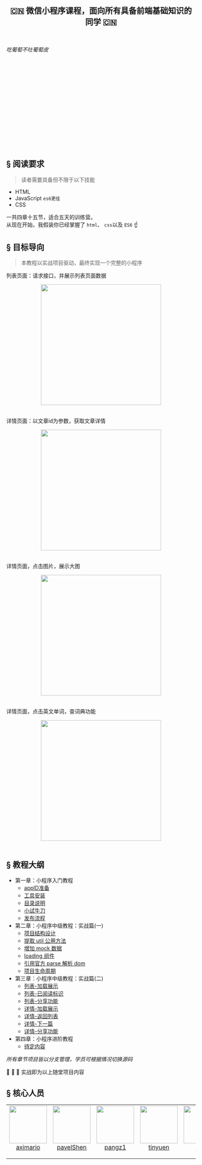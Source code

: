 <h2 align="center"> 🇨🇳 微信小程序课程，面向所有具备前端基础知识的同学 🇨🇳 </h2>  
<br>  

<div style="page-break-after: always;"></div>


*吃葡萄不吐葡萄皮* 


<p>&nbsp;</p>
<p>&nbsp;</p>
<p>&nbsp;</p>
<p>&nbsp;</p>
<p>&nbsp;</p>
<p>&nbsp;</p>
<p>&nbsp;</p>
<p>&nbsp;</p> 

<div style="page-break-after: always;"></div>

## <a>&sect; 阅读要求</a>
> 读者需要具备但不限于以下技能
- HTML
- JavaScript `es6更佳`
- CSS

一共四章十五节，适合五天的训练营。  
从现在开始，我假装你已经掌握了 `html`、 `css`以及 `ES6`  ☝️ 

## <a>&sect; 目标导向</a>
> 本教程以实战项目驱动，最终实现一个完整的小程序

列表页面：请求接口，并展示列表页面数据
<div align="center">
  <img src="./docs/images/list.png" width="320">
 </div>  
<br>  

详情页面：以文章id为参数，获取文章详情 
<div align="center">
  <img src="./docs/images/detail.png" width="320">
 </div>  
<br>  

 详情页面，点击图片，展示大图
 <div align="center">
  <img src="./docs/images/showimg.png" width="320">
 </div>
<br>  

 详情页面，点击英文单词，查词典功能
 <div align="center">
  <img src="./docs/images/dictionary.png" width="320">
 </div>
<br>  

## <a>&sect; 教程大纲</a> 
-  第一章：小程序入门教程
   - [appID准备](./docs/ch1-0.md)
   - [工具安装](./docs/ch1-1.md)
   - [目录说明](./docs/ch1-2.md)
   - [小试牛刀](./docs/ch1-3.md)
   - [发布流程](./docs/ch1-4.md)
- 第二章：小程序中级教程：实战篇(一)
   - [项目结构设计](./docs/ch2-1.md)
   - [提取 util 公用方法](./docs/ch2-2.md)
   - [增加 mock 数据](./docs/ch2-3.md)
   - [loading 组件](./docs/ch2-4.md)
   - [引用官方 parse 解析 dom](./docs/ch2-5.md)
   - [项目生命周期](./docs/ch2-6.md)
- 第三章：小程序中级教程：实战篇(二)
   - [列表-加载展示](./docs/ch3-1.md)
   - [列表-已阅读标识](./docs/ch3-2.md)
   - [列表-分享功能](./docs/ch3-3.md)
   - [详情-加载展示](./docs/ch3-4.md)
   - [详情-返回列表](./docs/ch3-4.md)
   - [详情-下一篇](./docs/ch3-4.md)
   - [详情-分享功能](./docs/ch3-4.md)
- 第四章：小程序进阶教程
   - [待定内容](./docs/ch4-2.md)

*所有章节项目皆以分支管理，学员可根据情况切换源码*

:clap: :clap: :clap: 实战即为以上随堂项目内容

## <a>&sect; 核心人员</a> 
<table>
  <tbody>
    <tr>
      <td align="center" valign="top">
        <img width="100" height="100" src="https://github.com/aximario.png?s=100">
        <br>
        <a href="https://github.com/aximario">aximario</a>
        <p></p>
        <p></p>
      </td>
      <td align="center" valign="top">
        <img width="100" height="100" src="https://github.com/pavelShen.png?s=100">
        <br>
        <a href="https://github.com/pavelShen">pavelShen</a>
        <p></p>
        <p></p>
      </td>
      <td align="center" valign="top">
        <img width="100" height="100" src="https://github.com/pangz1.png?s=100">
        <br>
        <a href="https://github.com/pangz1">pangz1</a>
        <p></p>
        <p></p>
      </td>
      <td align="center" valign="top">
        <img width="100" height="100" src="https://github.com/tinyuen.png?s=100">
        <br>
        <a href="https://github.com/tinyuen">tinyuen</a>
        <p></p>
        <p></p>
      </td>
      <td align="center" valign="top">
        <img width="100" height="100" src="https://github.com/roeis.png?s=100">
        <br>
        <a href="https://github.com/roeis">roeis</a>
        <p></p>
        <p></p>
      </td>
      <td align="center" valign="top">
        <img width="100" height="100" src="https://github.com/sqzhuyi.png?s=100">
        <br>
        <a href="https://github.com/sqzhuyi">sqzhuyi</a>
        <p></p>
        <p></p>
      </td>
     </tr>
  </tbody>
</table>
